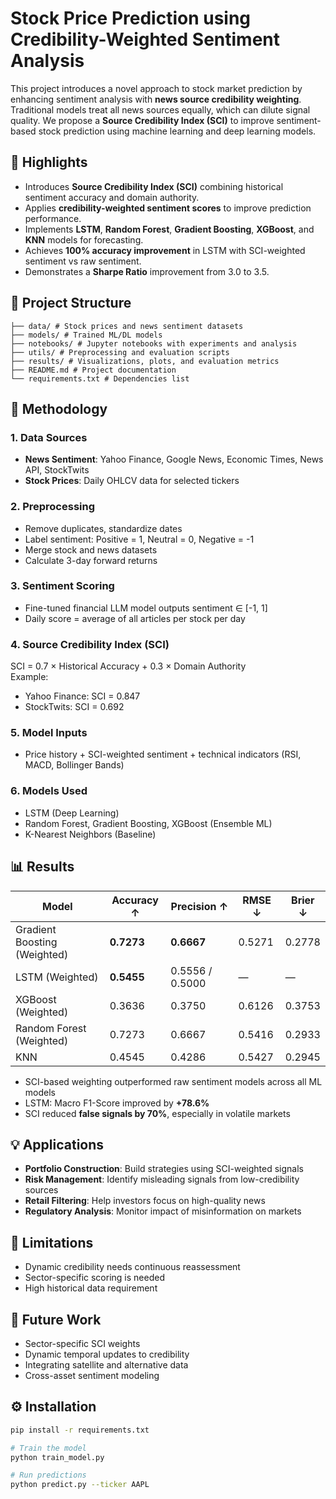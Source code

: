 # Stock Price Prediction using Credibility-Weighted Sentiment Analysis

This project introduces a novel approach to stock market prediction by enhancing sentiment analysis with **news source credibility weighting**. Traditional models treat all news sources equally, which can dilute signal quality. We propose a **Source Credibility Index (SCI)** to improve sentiment-based stock prediction using machine learning and deep learning models.

## 📌 Highlights

- Introduces **Source Credibility Index (SCI)** combining historical sentiment accuracy and domain authority.
- Applies **credibility-weighted sentiment scores** to improve prediction performance.
- Implements **LSTM**, **Random Forest**, **Gradient Boosting**, **XGBoost**, and **KNN** models for forecasting.
- Achieves **100% accuracy improvement** in LSTM with SCI-weighted sentiment vs raw sentiment.
- Demonstrates a **Sharpe Ratio** improvement from 3.0 to 3.5.

## 📁 Project Structure
    ├── data/ # Stock prices and news sentiment datasets
    ├── models/ # Trained ML/DL models
    ├── notebooks/ # Jupyter notebooks with experiments and analysis
    ├── utils/ # Preprocessing and evaluation scripts
    ├── results/ # Visualizations, plots, and evaluation metrics
    ├── README.md # Project documentation
    └── requirements.txt # Dependencies list


## 🧠 Methodology

### 1. Data Sources
- **News Sentiment**: Yahoo Finance, Google News, Economic Times, News API, StockTwits
- **Stock Prices**: Daily OHLCV data for selected tickers

### 2. Preprocessing
- Remove duplicates, standardize dates
- Label sentiment: Positive = 1, Neutral = 0, Negative = -1
- Merge stock and news datasets
- Calculate 3-day forward returns

### 3. Sentiment Scoring
- Fine-tuned financial LLM model outputs sentiment ∈ [-1, 1]
- Daily score = average of all articles per stock per day

### 4. Source Credibility Index (SCI)
SCI = 0.7 × Historical Accuracy + 0.3 × Domain Authority  
Example:
- Yahoo Finance: SCI = 0.847
- StockTwits: SCI = 0.692

### 5. Model Inputs
- Price history + SCI-weighted sentiment + technical indicators (RSI, MACD, Bollinger Bands)

### 6. Models Used
- LSTM (Deep Learning)
- Random Forest, Gradient Boosting, XGBoost (Ensemble ML)
- K-Nearest Neighbors (Baseline)

## 📊 Results

| Model           | Accuracy ↑ | Precision ↑ | RMSE ↓ | Brier ↓ |
|----------------|------------|-------------|--------|---------|
| Gradient Boosting (Weighted) | **0.7273** | **0.6667** | 0.5271 | 0.2778 |
| LSTM (Weighted)              | **0.5455** | 0.5556 / 0.5000 | — | — |
| XGBoost (Weighted)           | 0.3636     | 0.3750  | 0.6126 | 0.3753 |
| Random Forest (Weighted)     | 0.7273     | 0.6667  | 0.5416 | 0.2933 |
| KNN                          | 0.4545     | 0.4286  | 0.5427 | 0.2945 |

- SCI-based weighting outperformed raw sentiment models across all ML models
- LSTM: Macro F1-Score improved by **+78.6%**
- SCI reduced **false signals by 70%**, especially in volatile markets

## 💡 Applications

- **Portfolio Construction**: Build strategies using SCI-weighted signals
- **Risk Management**: Identify misleading signals from low-credibility sources
- **Retail Filtering**: Help investors focus on high-quality news
- **Regulatory Analysis**: Monitor impact of misinformation on markets

## 🚧 Limitations

- Dynamic credibility needs continuous reassessment
- Sector-specific scoring is needed
- High historical data requirement

## 🔮 Future Work

- Sector-specific SCI weights
- Dynamic temporal updates to credibility
- Integrating satellite and alternative data
- Cross-asset sentiment modeling

## ⚙️ Installation

```bash
pip install -r requirements.txt

# Train the model
python train_model.py

# Run predictions
python predict.py --ticker AAPL
